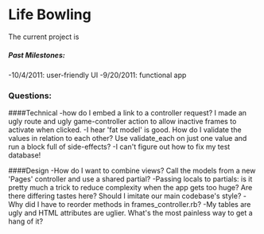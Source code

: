 # Life Bowling

The current project is
##### Past Milestones:
-10/4/2011: user-friendly UI
-9/20/2011: functional app

### Questions:
####Technical
-how do I embed a link to a controller request?  I made an
ugly route and ugly game-controller action to allow inactive frames to
activate when clicked.
-I hear 'fat model' is good.  How do I validate the values
in relation to each other?  Use validate_each on just one value
and run a block full of side-effects?
-I can't figure out how to fix my test database!

####Design
-How do I want to combine views?  Call the models from a new 'Pages' controller and use a shared partial?
-Passing locals to partials: is it pretty much a trick to reduce complexity
when the app gets too huge?  Are there differing tastes here?  Should I imitate
our main codebase's style?
-Why did I have to reorder methods in frames_controller.rb?
-My tables are ugly and HTML attributes are uglier.  What's the most painless way to get a hang of it?

